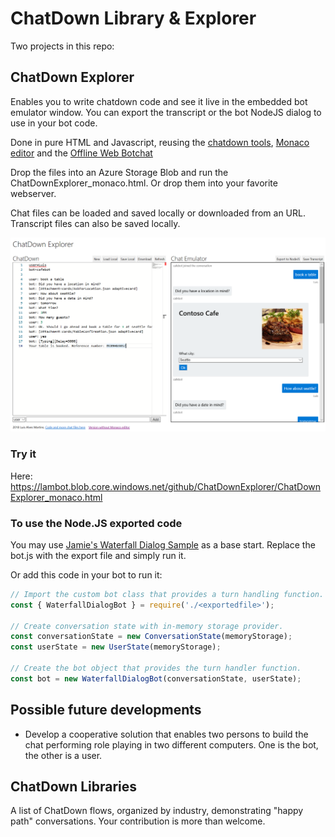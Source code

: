 # ChatDown Library & Explorer

Two projects in this repo:

## ChatDown Explorer

Enables you to write chatdown code and see it live in the embedded bot emulator window. You can export the transcript or the bot NodeJS dialog to use in your bot code.

Done in pure HTML and Javascript, reusing the [chatdown tools](https://github.com/Microsoft/botbuilder-tools), [Monaco editor](https://microsoft.github.io/monaco-editor/) and the [Offline Web Botchat](https://github.com/luisalvesmartins/WebChatControlOffline)

Drop the files into an Azure Storage Blob and run the ChatDownExplorer_monaco.html. Or drop them into your favorite webserver.

Chat files can be loaded and saved locally or downloaded from an URL. Transcript files can also be saved locally.

![Image](/ChatDown%20Explorer/screenshot.png "Screenshot")

### Try it

Here: https://lambot.blob.core.windows.net/github/ChatDownExplorer/ChatDownExplorer_monaco.html

### To use the Node.JS exported code

You may use [Jamie's Waterfall Dialog Sample](https://github.com/daltskin/WaterfallDialogBotv4) as a base start. Replace the bot.js with the export file and simply run it.

Or add this code in your bot to run it:
```javascript
// Import the custom bot class that provides a turn handling function.
const { WaterfallDialogBot } = require('./<exportedfile>');

// Create conversation state with in-memory storage provider.
const conversationState = new ConversationState(memoryStorage);
const userState = new UserState(memoryStorage);

// Create the bot object that provides the turn handler function.
const bot = new WaterfallDialogBot(conversationState, userState);
```

## Possible future developments 

- Develop a cooperative solution that enables two persons to build the chat performing role playing in two different computers. One is the bot, the other is a user.

## ChatDown Libraries

A list of ChatDown flows, organized by industry, demonstrating "happy path" conversations. Your contribution is more than welcome.
